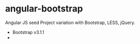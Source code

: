 angular-bootstrap
=================

Angular JS seed Project variation with Bootstrap, LESS, jQuery.

- Bootstrap v3.1.1
- 

